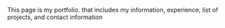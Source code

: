This page is my portfolio. that includes my information, experience, list of projects, and contact information